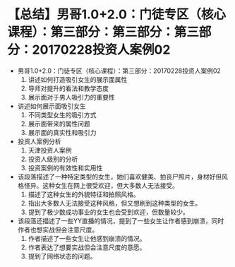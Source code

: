 # 【总结】男哥1.0+2.0：门徒专区（核心课程）：第三部分：第三部分：第三部分：20170228投资人案例02

-   男哥1.0+2.0：门徒专区（核心课程）：第三部分：20170228投资人案例02
    1.  讲述如何打造吸引女生的展示面属性
    2.  导师对提升的看法和教学态度
    3.  展示面对于男人吸引力的重要性
-   讲述如何展示面吸引女生
    1.  不同类型女生的吸引方式
    2.  展示面带来的属性问题
    3.  展示面的真实性和吸引力
-   投资人案例分析
    1.  天津投资人案例
    2.  投资人级别的分析
    3.  投资案例的有效性和实用性
-   该段落描述了一种特定类型的女生，她们喜欢健美、拍丧尸照片，身材好但风格怪异。这种女生在网上很受欢迎，但大多数人无法接受。
    1.  描述了这种女生的外貌特征和拍照风格。
    2.  指出大多数人无法接受这种风格，但又想刷到这种类型的女生。
    3.  提到了极少数成功事业的女生也会受到欢迎，但数量较少。
-   该段落还描述了一些YY直播的情况，提到了一些女生让作者感到崩溃，同时作者也想实战但会注意尺度。
    1.  作者描述了一些女生让他感到崩溃的情况。
    2.  作者表达了想要实战但会注意尺度的意愿。
    3.  提到了网络状态的问题。